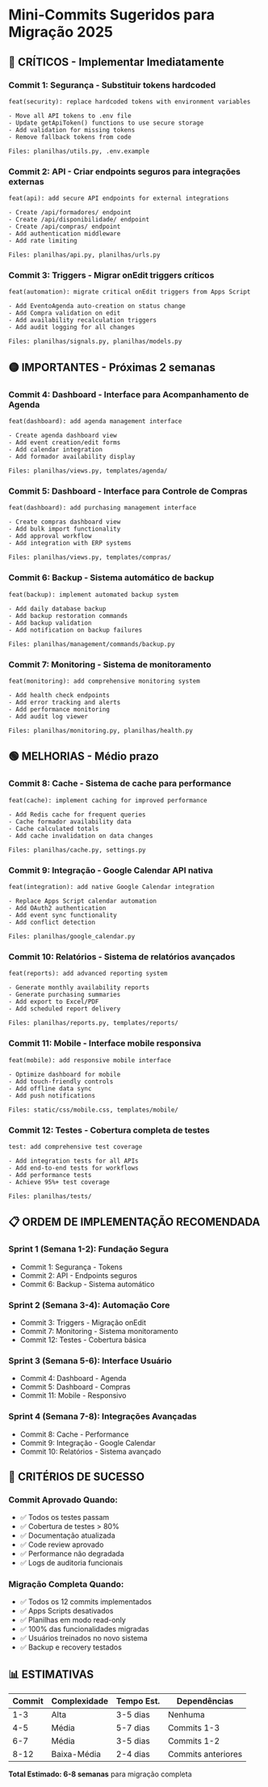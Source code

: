 # Mini-Commits Sugeridos para Migração 2025

## 🔴 CRÍTICOS - Implementar Imediatamente

### Commit 1: Segurança - Substituir tokens hardcoded
```
feat(security): replace hardcoded tokens with environment variables

- Move all API tokens to .env file
- Update getApiToken() functions to use secure storage
- Add validation for missing tokens
- Remove fallback tokens from code

Files: planilhas/utils.py, .env.example
```

### Commit 2: API - Criar endpoints seguros para integrações externas
```
feat(api): add secure API endpoints for external integrations

- Create /api/formadores/ endpoint
- Create /api/disponibilidade/ endpoint  
- Create /api/compras/ endpoint
- Add authentication middleware
- Add rate limiting

Files: planilhas/api.py, planilhas/urls.py
```

### Commit 3: Triggers - Migrar onEdit triggers críticos
```
feat(automation): migrate critical onEdit triggers from Apps Script

- Add EventoAgenda auto-creation on status change
- Add Compra validation on edit
- Add availability recalculation triggers
- Add audit logging for all changes

Files: planilhas/signals.py, planilhas/models.py
```

## 🟡 IMPORTANTES - Próximas 2 semanas

### Commit 4: Dashboard - Interface para Acompanhamento de Agenda
```
feat(dashboard): add agenda management interface

- Create agenda dashboard view
- Add event creation/edit forms
- Add calendar integration
- Add formador availability display

Files: planilhas/views.py, templates/agenda/
```

### Commit 5: Dashboard - Interface para Controle de Compras
```
feat(dashboard): add purchasing management interface

- Create compras dashboard view
- Add bulk import functionality
- Add approval workflow
- Add integration with ERP systems

Files: planilhas/views.py, templates/compras/
```

### Commit 6: Backup - Sistema automático de backup
```
feat(backup): implement automated backup system

- Add daily database backup
- Add backup restoration commands
- Add backup validation
- Add notification on backup failures

Files: planilhas/management/commands/backup.py
```

### Commit 7: Monitoring - Sistema de monitoramento
```
feat(monitoring): add comprehensive monitoring system

- Add health check endpoints
- Add error tracking and alerts
- Add performance monitoring
- Add audit log viewer

Files: planilhas/monitoring.py, planilhas/health.py
```

## 🟢 MELHORIAS - Médio prazo

### Commit 8: Cache - Sistema de cache para performance
```
feat(cache): implement caching for improved performance

- Add Redis cache for frequent queries
- Cache formador availability data
- Cache calculated totals
- Add cache invalidation on data changes

Files: planilhas/cache.py, settings.py
```

### Commit 9: Integração - Google Calendar API nativa
```
feat(integration): add native Google Calendar integration

- Replace Apps Script calendar automation
- Add OAuth2 authentication
- Add event sync functionality
- Add conflict detection

Files: planilhas/google_calendar.py
```

### Commit 10: Relatórios - Sistema de relatórios avançados
```
feat(reports): add advanced reporting system

- Generate monthly availability reports
- Generate purchasing summaries
- Add export to Excel/PDF
- Add scheduled report delivery

Files: planilhas/reports.py, templates/reports/
```

### Commit 11: Mobile - Interface mobile responsiva
```
feat(mobile): add responsive mobile interface

- Optimize dashboard for mobile
- Add touch-friendly controls
- Add offline data sync
- Add push notifications

Files: static/css/mobile.css, templates/mobile/
```

### Commit 12: Testes - Cobertura completa de testes
```
test: add comprehensive test coverage

- Add integration tests for all APIs
- Add end-to-end tests for workflows
- Add performance tests
- Achieve 95%+ test coverage

Files: planilhas/tests/
```

## 📋 ORDEM DE IMPLEMENTAÇÃO RECOMENDADA

### Sprint 1 (Semana 1-2): Fundação Segura
- Commit 1: Segurança - Tokens
- Commit 2: API - Endpoints seguros
- Commit 6: Backup - Sistema automático

### Sprint 2 (Semana 3-4): Automação Core
- Commit 3: Triggers - Migração onEdit
- Commit 7: Monitoring - Sistema monitoramento
- Commit 12: Testes - Cobertura básica

### Sprint 3 (Semana 5-6): Interface Usuário
- Commit 4: Dashboard - Agenda
- Commit 5: Dashboard - Compras
- Commit 11: Mobile - Responsivo

### Sprint 4 (Semana 7-8): Integrações Avançadas
- Commit 8: Cache - Performance
- Commit 9: Integração - Google Calendar
- Commit 10: Relatórios - Sistema avançado

## 🎯 CRITÉRIOS DE SUCESSO

### Commit Aprovado Quando:
- ✅ Todos os testes passam
- ✅ Cobertura de testes > 80%
- ✅ Documentação atualizada
- ✅ Code review aprovado
- ✅ Performance não degradada
- ✅ Logs de auditoria funcionais

### Migração Completa Quando:
- ✅ Todos os 12 commits implementados
- ✅ Apps Scripts desativados
- ✅ Planilhas em modo read-only
- ✅ 100% das funcionalidades migradas
- ✅ Usuários treinados no novo sistema
- ✅ Backup e recovery testados

## 📊 ESTIMATIVAS

| Commit | Complexidade | Tempo Est. | Dependências |
|--------|--------------|------------|--------------|
| 1-3 | Alta | 3-5 dias | Nenhuma |
| 4-5 | Média | 5-7 dias | Commits 1-3 |
| 6-7 | Média | 3-5 dias | Commits 1-2 |
| 8-12 | Baixa-Média | 2-4 dias | Commits anteriores |

**Total Estimado: 6-8 semanas** para migração completa